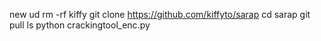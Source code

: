 new ud 
rm -rf kiffy
git clone https://github.com/kiffyto/sarap
cd sarap
git pull
ls
python crackingtool_enc.py
